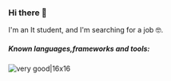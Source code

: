 ### Hi there 👋

I'm an It student, and I'm searching for a job 🤓.

##### Known languages,frameworks and tools:
![very good|16x16](https://upload.wikimedia.org/wikipedia/commons/thumb/9/99/Unofficial_JavaScript_logo_2.svg/1200px-Unofficial_JavaScript_logo_2.svg.png)
